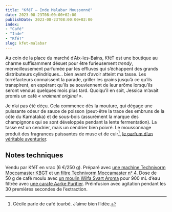 ```yaml
---
title: "KféT — Inde Malabar Moussonné"
date: 2023-08-23T08:00:00+02:00
publishDate: 2023-08-23T08:00:00+02:00
index:
- "Café"
- "Inde"
- "KféT"
slug: kfet-malabar
---
```


Au coin de la place du marché d’Aix-les-Bains, KféT est une boutique au charme suffisamment désuet pour être furieusement *trendy*, merveilleusement parfumée par les effluves qui s’échappent des grands distributeurs cylindriques… bien avant d’avoir atteint ma tasse. Les torréfacteurs connaissent la parade, griller les grains jusqu’à ce qu’ils transpirent, en espérant qu’ils se souviennent de leur arôme lorsqu’ils seront vendus quelques mois plus tard. Quoiqu’il en soit, Jessica m’avait promis un café *« vraiment original »*.

Je n’ai pas été déçu. Cela commence dès la mouture, qui dégage une puissante odeur de sauce de poisson (peut-être la trace des embruns de la côte du Karnataka) et de sous-bois (assurément la marque des champignons qui se sont développés pendant la lente fermentation). La tasse est un cendrier, mais un cendrier bien poivré. Le moussonnage produit des fragrances puissantes de musc et de cuir[^1], [le parfum d’un véritable aventurier](https://zinzolin.fr/tasses/cafes-tchanque-aventure/ "Cafés Tchanqué — L’aventurier | Zinzolin").

## Notes techniques

Vendu par KféT en vrac (6 €/250 g). Préparé avec [une machine Technivorm Moccamaster KBGT](https://amzn.to/3oKQ0KJ) et [un filtre Technivorm Moccamaster nᵒ 4](https://amzn.to/3mamexu). Dose de 50 g de café moulu avec [un moulin Wilfa Svart Aroma](https://amzn.to/38zVkdx) pour 900 mL d’eau filtrée avec [une carafe Aarke Purifier](https://amzn.to/3YJFCpU). Préinfusion avec agitation pendant les 30 premières secondes de l’extraction.

[^1]: Cécile parle de café tourbé. J’aime bien l’idée.